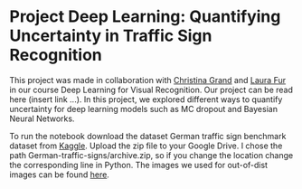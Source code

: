 # Project Deep Learning: Quantifying Uncertainty in Traffic Sign Recognition

This project was made in collaboration with [Christina Grand](https://github.com/Christinagrand) and [Laura Fur](https://github.com/lauramhfur) in our course Deep Learning for Visual Recognition. Our project can be read here (insert link ...). In this project, we explored different ways to quantify uncertainty for deep learning models such as MC dropout and Bayesian Neural Networks. 

To run the notebook download the dataset German traffic sign benchmark dataset from [Kaggle](https://www.kaggle.com/datasets/meowmeowmeowmeowmeow/gtsrb-german-traffic-sign/data). Upload the zip file to your Google Drive. I chose the path German-traffic-signs/archive.zip, so if you change the location change the corresponding line in Python. The images we used for out-of-dist images can be found [here](https://github.com/BjarkeHautop/project-deep-learning/tree/main/out-of-dist-images).
